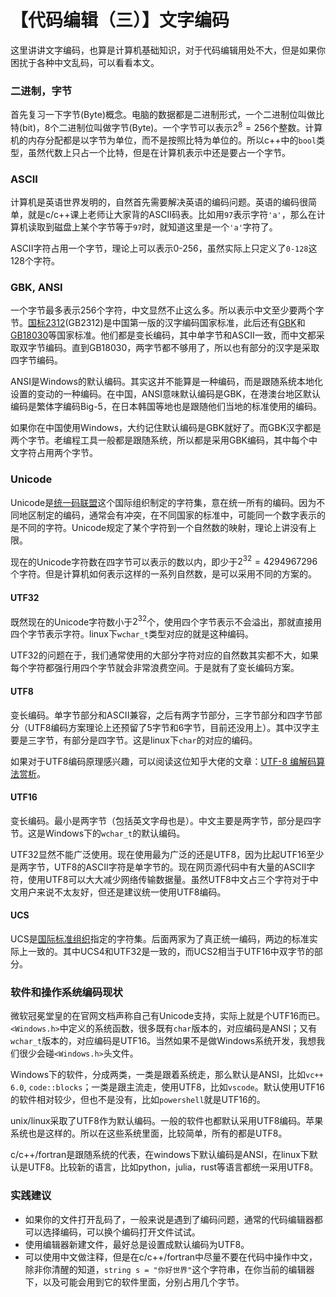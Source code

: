 # 【代码编辑（三）】文字编码

这里讲讲文字编码，也算是计算机基础知识，对于代码编辑用处不大，但是如果你困扰于各种中文乱码，可以看看本文。

### 二进制，字节

首先复习一下字节(Byte)概念。电脑的数据都是二进制形式，一个二进制位叫做比特(bit)，8个二进制位叫做字节(Byte)。一个字节可以表示$2^8=256$个整数。计算机的内存分配都是以字节为单位，而不是按照比特为单位的。所以c++中的`bool`类型，虽然代数上只占一个比特，但是在计算机表示中还是要占一个字节。

### ASCII

计算机是英语世界发明的，自然首先需要解决英语的编码问题。英语的编码很简单，就是c/c++课上老师让大家背的ASCII码表。比如用`97`表示字符`'a'`，那么在计算机读取到磁盘上某个字节等于`97`时，就知道这里是一个`'a'`字符了。

ASCII字符占用一个字节，理论上可以表示0-256，虽然实际上只定义了`0-128`这128个字符。

### GBK, ANSI

一个字节最多表示256个字符，中文显然不止这么多。所以表示中文至少要两个字节。[国标2312](http://std.samr.gov.cn/gb/search/gbDetailed?id=71F772D79E19D3A7E05397BE0A0AB82A)(GB2312)是中国第一版的汉字编码国家标准，此后还有[GBK](https://baike.baidu.com/item/GBK%E5%AD%97%E5%BA%93/3910360)和[GB18030](http://std.samr.gov.cn/gb/search/gbDetailed?id=71F772D800B5D3A7E05397BE0A0AB82A)等国家标准。他们都是变长编码，其中单字节和ASCII一致，而中文都采取双字节编码。直到GB18030，两字节都不够用了，所以也有部分的汉字是采取四字节编码。

ANSI是Windows的默认编码。其实这并不能算是一种编码，而是跟随系统本地化设置的变动的一种编码。在中国，ANSI意味默认编码是GBK，在港澳台地区默认编码是繁体字编码Big-5，在日本韩国等地也是跟随他们当地的标准使用的编码。

如果你在中国使用Windows，大约记住默认编码是GBK就好了。而GBK汉字都是两个字节。老编程工具一般都是跟随系统，所以都是采用GBK编码，其中每个中文字符占用两个字节。

### Unicode

Unicode是[统一码联盟](https://home.unicode.org/)这个国际组织制定的字符集，意在统一所有的编码。因为不同地区制定的编码，通常会有冲突，在不同国家的标准中，可能同一个数字表示的是不同的字符。Unicode规定了某个字符到一个自然数的映射，理论上讲没有上限。

现在的Unicode字符数在四字节可以表示的数以内，即少于$2^{32} = 4294967296$个字符。但是计算机如何表示这样的一系列自然数，是可以采用不同的方案的。

#### UTF32

既然现在的Unicode字符数小于$2^{32}$个，使用四个字节表示不会溢出，那就直接用四个字节表示字符。linux下`wchar_t`类型对应的就是这种编码。

UTF32的问题在于，我们通常使用的大部分字符对应的自然数其实都不大，如果每个字符都强行用四个字节就会非常浪费空间。于是就有了变长编码方案。

#### UTF8

变长编码。单字节部分和ASCII兼容，之后有两字节部分，三字节部分和四字节部分（UTF8编码方案理论上还预留了5字节和6字节，目前还没用上）。其中汉字主要是三字节，有部分是四字节。这是linux下`char`的对应的编码。

如果对于UTF8编码原理感兴趣，可以阅读这位知乎大佬的文章：[UTF-8 编解码算法赏析](https://zhuanlan.zhihu.com/p/72254734)。

#### UTF16

变长编码。最小是两字节（包括英文字母也是）。中文主要是两字节，部分是四字节。这是Windows下的`wchar_t`的默认编码。

UTF32显然不能广泛使用。现在使用最为广泛的还是UTF8，因为比起UTF16至少是两字节，UTF8的ASCII字符是单字节的。现在网页源代码中有大量的ASCII字符，使用UTF8可以大大减少网络传输数据量。虽然UTF8中文占三个字符对于中文用户来说不太友好，但还是建议统一使用UTF8编码。

#### UCS

UCS是[国际标准组织](https://www.iso.org/home.html)指定的字符集。后面两家为了真正统一编码，两边的标准实际上一致的。其中UCS4和UTF32是一致的，而UCS2相当于UTF16中双字节的部分。

### 软件和操作系统编码现状

微软冠冕堂皇的在官网文档声称自己有Unicode支持，实际上就是个UTF16而已。`<Windows.h>`中定义的系统函数，很多既有`char`版本的，对应编码是ANSI；又有`wchar_t`版本的，对应编码是UTF16。当然如果不是做Windows系统开发，我想我们很少会碰`<Windows.h>`头文件。

Windows下的软件，分成两类，一类是跟着系统走，那么默认是ANSI，比如`vc++ 6.0`, `code::blocks`；一类是跟主流走，使用UTF8，比如`vscode`。默认使用UTF16的软件相对较少，但也不是没有，比如`powershell`就是UTF16的。

unix/linux采取了UTF8作为默认编码。一般的软件也都默认采用UTF8编码。苹果系统也是这样的。所以在这些系统里面，比较简单，所有的都是UTF8。

c/c++/fortran是跟随系统的代表，在windows下默认编码是ANSI，在linux下默认是UTF8。比较新的语言，比如python，julia，rust等语言都统一采用UTF8。

### 实践建议

- 如果你的文件打开乱码了，一般来说是遇到了编码问题，通常的代码编辑器都可以选择编码，可以换个编码打开文件试试。
- 使用编辑器新建文件，最好总是设置成默认编码为UTF8。
- 可以使用中文做注释，但是在c/c++/fortran中尽量不要在代码中操作中文，除非你清醒的知道，`string s = "你好世界"`这个字符串，在你当前的编辑器下，以及可能会用到它的软件里面，分别占用几个字节。